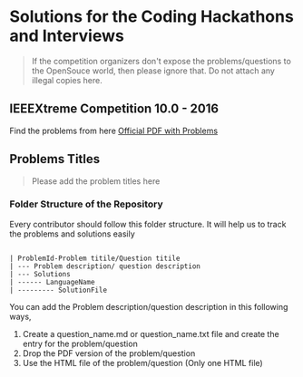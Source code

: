 # Solutions for the Coding Hackathons and Interviews


> If the competition organizers don't expose the problems/questions to the OpenSouce world, then please ignore that. Do not attach any illegal copies here. 

## IEEEXtreme Competition 10.0 - 2016

Find the problems from here [Official PDF with Problems](http://sites.ieee.org/xtreme/files/2017/01/Editorials.pdf)
 
## Problems Titles

> Please add the problem titles here
 
 ### Folder Structure of the Repository
 
 Every contributor should follow this folder structure. It will help us to track the problems and solutions easily
 
 ````

 | ProblemId-Problem titile/Question titile
 | --- Problem description/ question description
 | --- Solutions
 | ------ LanguageName
 | --------- SolutionFile
 ````
You can add the Problem description/question description in this following ways,
 1. Create a question_name.md or question_name.txt file and create the entry for the problem/question
 2. Drop the PDF version of the problem/question
 3. Use the HTML file of the problem/question (Only one HTML file)

